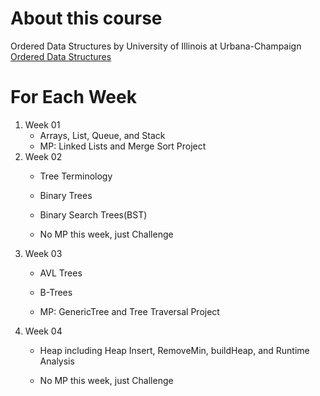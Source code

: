 # About this course
Ordered Data Structures
by University of Illinois at Urbana-Champaign
[Ordered Data Structures](https://www.coursera.org/learn/cs-fundamentals-2?specialization=cs-fundamentals)

# For Each Week
1. Week 01
    * Arrays, List, Queue, and Stack
    * MP: Linked Lists and Merge Sort Project
2. Week 02
    * Tree Terminology
    * Binary Trees
    * Binary Search Trees(BST)

    * No MP this week, just Challenge
3. Week 03
    * AVL Trees
    * B-Trees

    * MP: GenericTree and Tree Traversal Project
4. Week 04
    * Heap including Heap Insert, RemoveMin, buildHeap, and Runtime Analysis

    * No MP this week, just Challenge